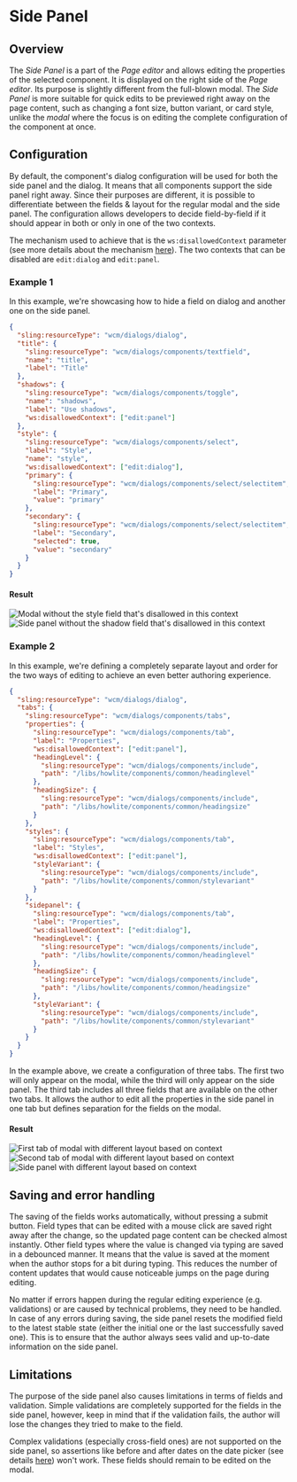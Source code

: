 # Side Panel

## Overview

The _Side Panel_ is a part of the _Page editor_ and allows editing the properties of the selected component.
It is displayed on the right side of the _Page editor_. Its purpose is slightly different from the full-blown modal.
The _Side Panel_ is more suitable for quick edits to be previewed right away on the page content, such as changing
a font size, button variant, or card style, unlike the _modal_ where the focus is on editing the complete configuration
of the component at once.

## Configuration

By default, the component's dialog configuration will be used for both the side panel and the dialog.
It means that all components support the side panel right away. Since their purposes are different,
it is possible to differentiate between the fields & layout for the regular modal and the side panel.
The configuration allows developers to decide field-by-field if it should appear in both
or only in one of the two contexts.

The mechanism used to achieve that is the `ws:disallowedContext` parameter (see more details about the mechanism [here](../../../development/dialogs/#context)).
The two contexts that can be disabled are `edit:dialog` and `edit:panel`.

### Example 1
In this example, we're showcasing how to hide a field on dialog and another one on the side panel.

```json
{
  "sling:resourceType": "wcm/dialogs/dialog",
  "title": {
    "sling:resourceType": "wcm/dialogs/components/textfield",
    "name": "title",
    "label": "Title"
  },
  "shadows": {
    "sling:resourceType": "wcm/dialogs/components/toggle",
    "name": "shadows",
    "label": "Use shadows",
    "ws:disallowedContext": ["edit:panel"]
  },
  "style": {
    "sling:resourceType": "wcm/dialogs/components/select",
    "label": "Style",
    "name": "style",
    "ws:disallowedContext": ["edit:dialog"],
    "primary": {
      "sling:resourceType": "wcm/dialogs/components/select/selectitem",
      "label": "Primary",
      "value": "primary"
    },
    "secondary": {
      "sling:resourceType": "wcm/dialogs/components/select/selectitem",
      "label": "Secondary",
      "selected": true,
      "value": "secondary"
    }
  }
}
```

#### Result
![Modal without the style field that's disallowed in this context](../images/page-editor-side-panel-diff-modal.png)
![Side panel without the shadow field that's disallowed in this context](../images/page-editor-side-panel-diff-panel.png)

### Example 2
In this example, we're defining a completely separate layout and order for the two ways of editing to achieve an even better authoring experience.

```json
{
  "sling:resourceType": "wcm/dialogs/dialog",
  "tabs": {
    "sling:resourceType": "wcm/dialogs/components/tabs",
    "properties": {
      "sling:resourceType": "wcm/dialogs/components/tab",
      "label": "Properties",
      "ws:disallowedContext": ["edit:panel"],
      "headingLevel": {
        "sling:resourceType": "wcm/dialogs/components/include",
        "path": "/libs/howlite/components/common/headinglevel"
      },
      "headingSize": {
        "sling:resourceType": "wcm/dialogs/components/include",
        "path": "/libs/howlite/components/common/headingsize"
      }
    },
    "styles": {
      "sling:resourceType": "wcm/dialogs/components/tab",
      "label": "Styles",
      "ws:disallowedContext": ["edit:panel"],
      "styleVariant": {
        "sling:resourceType": "wcm/dialogs/components/include",
        "path": "/libs/howlite/components/common/stylevariant"
      }
    },
    "sidepanel": {
      "sling:resourceType": "wcm/dialogs/components/tab",
      "label": "Properties",
      "ws:disallowedContext": ["edit:dialog"],
      "headingLevel": {
        "sling:resourceType": "wcm/dialogs/components/include",
        "path": "/libs/howlite/components/common/headinglevel"
      },
      "headingSize": {
        "sling:resourceType": "wcm/dialogs/components/include",
        "path": "/libs/howlite/components/common/headingsize"
      },
      "styleVariant": {
        "sling:resourceType": "wcm/dialogs/components/include",
        "path": "/libs/howlite/components/common/stylevariant"
      }
    }
  }
}
```

In the example above, we create a configuration of three tabs. The first two will only appear on the modal,
while the third will only appear on the side panel. The third tab includes all three fields that are available
on the other two tabs. It allows the author to edit all the properties in the side panel in one tab
but defines separation for the fields on the modal.

#### Result
![First tab of modal with different layout based on context](../images/page-editor-side-panel-layout-modal-1.png)
![Second tab of modal with different layout based on context](../images/page-editor-side-panel-layout-modal-2.png)
![Side panel with different layout based on context](../images/page-editor-side-panel-layout-panel.png)

## Saving and error handling

The saving of the fields works automatically, without pressing a submit button.
Field types that can be edited with a mouse click are saved right away after the change,
so the updated page content can be checked almost instantly.
Other field types where the value is changed via typing are saved in a debounced manner.
It means that the value is saved at the moment when the author stops for a bit during typing.
This reduces the number of content updates that would cause noticeable jumps on the page during editing.

No matter if errors happen during the regular editing experience (e.g. validations) or are caused by technical problems,
they need to be handled. In case of any errors during saving, the side panel resets the modified field to the
latest stable state (either the initial one or the last successfully saved one). This is to ensure that
the author always sees valid and up-to-date information on the side panel.

## Limitations

The purpose of the side panel also causes limitations in terms of fields and validation.
Simple validations are completely supported for the fields in the side panel, however, keep in mind that if the validation fails,
the author will lose the changes they tried to make to the field.

Complex validations (especially cross-field ones) are not supported on the side panel,
so assertions like before and after dates on the date picker (see details [here](../../../development/dialogs/date-picker/#properties)) won't work. These fields should remain to be edited on the modal.

